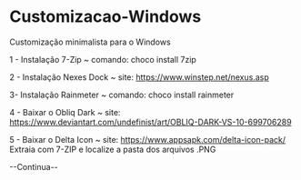 # Customizacao-Windows
Customização minimalista para o Windows

1 - Instalação 7-Zip
  ~ comando: choco install 7zip

2 - Instalação Nexes Dock
  ~ site: https://www.winstep.net/nexus.asp
  
3- Instalação Rainmeter
  ~ comando: choco install rainmeter
  
4 - Baixar o Obliq Dark
  ~ site: https://www.deviantart.com/undefinist/art/OBLIQ-DARK-VS-10-699706289
  
5 - Baixar o Delta Icon
  ~ site: https://www.appsapk.com/delta-icon-pack/
  Extraia com 7-ZIP e localize a pasta dos arquivos .PNG

--Continua--
  
